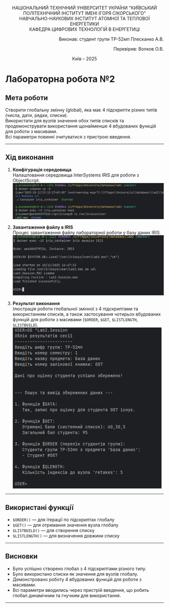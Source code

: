 <div align="center">

НАЦІОНАЛЬНИЙ ТЕХНІЧНИЙ УНІВЕРСИТЕТ УКРАЇНИ "КИЇВСЬКИЙ ПОЛІТЕХНІЧНИЙ ІНСТИТУТ ІМЕНІ ІГОРЯ СІКОРСЬКОГО”  
НАВЧАЛЬНО-НАУКОВИХ ІНСТИТУТ АТОМНОЇ ТА ТЕПЛОВОЇ ЕНЕРГЕТИКИ  
КАФЕДРА ЦИФРОВИХ ТЕХНОЛОГІЙ В ЕНЕРГЕТИЦІ

</div>


<div align="right">
Виконав: студент групи ТР-52мп Плесканко А.В.

Перевірив: Волков О.В.
</div>

<div align="center">
Київ – 2025
</div>

# Лабораторна робота №2

## Мета роботи
Створити глобальну змінну (global), яка має 4 підскрипти різних типів (числа, дати, рядки, списки).  
Використати для вузлів значення обох типів списків та продемонструвати використання щонайменше 4 вбудованих функцій для роботи з масивами.  
Всі параметри повинні зчитуватися з пристрою введення.

---

## Хід виконання
1. **Конфігурація середовища**  
   Налаштовання середовища InterSystems IRIS для роботи з ObjectScript.
   ![config](img/config.png)

2. **Завантаження файлу в IRIS**  
   Процес завантаження файлу лабораторної роботи у базу даних IRIS.
   ![load_compile](img/Load_Compile.png)

3. **Результат виконання**  
  Ілюстрація роботи глобальної змінної з 4 підскриптами та використанням списків, а також застосування чотирьох вбудованих функцій для роботи з масивами (`$ORDER`, `$GET`, `$LISTLENGTH`, `$LISTBUILD`).
   ![result](img/Result.png)
---
## Використані функції
- `$ORDER()` — для ітерації по підскриптах глобалу
- `$GET()` — для отримання значення вузла глобалу
- `$LISTBUILD()` — для створення списку
- `$LISTLENGTH()` — для визначення довжини списку

---

## Висновки
- Було успішно створено глобал з 4 підскриптами різного типу.
- Було використано списки як значення для вузлів глобалу.
- Демонстровано роботу 4 вбудованих функцій для роботи з масивами.
- Всі параметри вводились через пристрій введення, що робить глобал динамічним та гнучким для використання.

---
